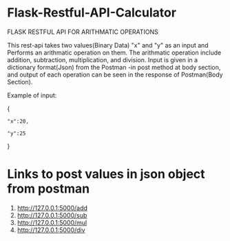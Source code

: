 # Flask-Restful-API-Calculator
FLASK RESTFUL API FOR ARITHMATIC OPERATIONS

This rest-api takes two values(Binary Data) "x" and "y" as an input and Performs an arithmatic operation on them. 
The arithmatic operation include addition, subtraction, multiplication, and division.
Input is given in a dictionary format(Json) from the Postman -in post method at body section, and output of each operation can be seen in the response 
of Postman(Body Section).

Example of input:

  {
  
    "x":20,
    
    "y":25
    
  }

# Links to post values in json object from postman

1. http://127.0.0.1:5000/add
2. http://127.0.0.1:5000/sub
3. http://127.0.0.1:5000/mul
4. http://127.0.0.1:5000/div
